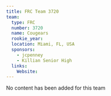 ```yaml
---
title: FRC Team 3720
team:
  type: FRC
  number: 3720
  name: Cougears
  rookie_year: 
  location: Miami, FL, USA
  sponsors:
    - jcpenney
    - Killian Senior High
  links:
    Website: 
---
```

No content has been added for this team